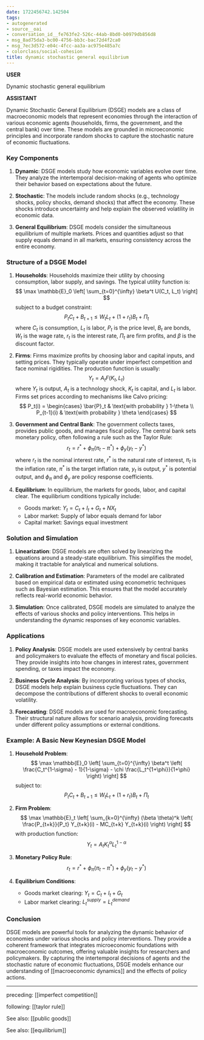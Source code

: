 ```yaml
---
date: 1722456742.142504
tags:
- autogenerated
- source__oai
- conversation_id__fe763fe2-526c-44ab-8bd0-b0979db856d8
- msg_8ad75da3-bc00-4756-bb3c-bac72d4f2ca0
- msg_7ec3d572-e04c-4fcc-aa3a-ac975e485a7c
- colorclass/social-cohesion
title: dynamic stochastic general equilibrium
---
```


**USER**

Dynamic stochastic general equilibrium


**ASSISTANT**

Dynamic Stochastic General Equilibrium (DSGE) models are a class of macroeconomic models that represent economies through the interaction of various economic agents (households, firms, the government, and the central bank) over time. These models are grounded in microeconomic principles and incorporate random shocks to capture the stochastic nature of economic fluctuations.

### Key Components

1. **Dynamic**:
   DSGE models study how economic variables evolve over time. They analyze the intertemporal decision-making of agents who optimize their behavior based on expectations about the future.

2. **Stochastic**:
   The models include random shocks (e.g., technology shocks, policy shocks, demand shocks) that affect the economy. These shocks introduce uncertainty and help explain the observed volatility in economic data.

3. **General Equilibrium**:
   DSGE models consider the simultaneous equilibrium of multiple markets. Prices and quantities adjust so that supply equals demand in all markets, ensuring consistency across the entire economy.

### Structure of a DSGE Model

1. **Households**:
   Households maximize their utility by choosing consumption, labor supply, and savings. The typical utility function is:
   $$
   \max \mathbb{E}_0 \left[ \sum_{t=0}^{\infty} \beta^t U(C_t, L_t) \right]
   $$
   subject to a budget constraint:
   $$
   P_t C_t + B_{t+1} \leq W_t L_t + (1 + r_t) B_t + \Pi_t
   $$
   where $C_t$ is consumption, $L_t$ is labor, $P_t$ is the price level, $B_t$ are bonds, $W_t$ is the wage rate, $r_t$ is the interest rate, $\Pi_t$ are firm profits, and $\beta$ is the discount factor.

2. **Firms**:
   Firms maximize profits by choosing labor and capital inputs, and setting prices. They typically operate under imperfect competition and face nominal rigidities. The production function is usually:
   $$
   Y_t = A_t F(K_t, L_t)
   $$
   where $Y_t$ is output, $A_t$ is a technology shock, $K_t$ is capital, and $L_t$ is labor. Firms set prices according to mechanisms like Calvo pricing:
   $$
   P_t(i) = \begin{cases}
   \bar{P}_t & \text{with probability } 1-\theta \\
   P_{t-1}(i) & \text{with probability } \theta
   \end{cases}
   $$

3. **Government and Central Bank**:
   The government collects taxes, provides public goods, and manages fiscal policy. The central bank sets monetary policy, often following a rule such as the Taylor Rule:
   $$
   r_t = r^* + \phi_\pi (\pi_t - \pi^*) + \phi_y (y_t - y^*)
   $$
   where $r_t$ is the nominal interest rate, $r^*$ is the natural rate of interest, $\pi_t$ is the inflation rate, $\pi^*$ is the target inflation rate, $y_t$ is output, $y^*$ is potential output, and $\phi_\pi$ and $\phi_y$ are policy response coefficients.

4. **Equilibrium**:
   In equilibrium, the markets for goods, labor, and capital clear. The equilibrium conditions typically include:
   - Goods market: $Y_t = C_t + I_t + G_t + NX_t$
   - Labor market: Supply of labor equals demand for labor
   - Capital market: Savings equal investment

### Solution and Simulation

1. **Linearization**:
   DSGE models are often solved by linearizing the equations around a steady-state equilibrium. This simplifies the model, making it tractable for analytical and numerical solutions.

2. **Calibration and Estimation**:
   Parameters of the model are calibrated based on empirical data or estimated using econometric techniques such as Bayesian estimation. This ensures that the model accurately reflects real-world economic behavior.

3. **Simulation**:
   Once calibrated, DSGE models are simulated to analyze the effects of various shocks and policy interventions. This helps in understanding the dynamic responses of key economic variables.

### Applications

1. **Policy Analysis**:
   DSGE models are used extensively by central banks and policymakers to evaluate the effects of monetary and fiscal policies. They provide insights into how changes in interest rates, government spending, or taxes impact the economy.

2. **Business Cycle Analysis**:
   By incorporating various types of shocks, DSGE models help explain business cycle fluctuations. They can decompose the contributions of different shocks to overall economic volatility.

3. **Forecasting**:
   DSGE models are used for macroeconomic forecasting. Their structural nature allows for scenario analysis, providing forecasts under different policy assumptions or external conditions.

### Example: A Basic New Keynesian DSGE Model

1. **Household Problem**:
   $$
   \max \mathbb{E}_0 \left[ \sum_{t=0}^{\infty} \beta^t \left( \frac{C_t^{1-\sigma} - 1}{1-\sigma} - \chi \frac{L_t^{1+\phi}}{1+\phi} \right) \right]
   $$
   subject to:
   $$
   P_t C_t + B_{t+1} \leq W_t L_t + (1 + r_t) B_t + \Pi_t
   $$

2. **Firm Problem**:
   $$
   \max \mathbb{E}_t \left[ \sum_{k=0}^{\infty} (\beta \theta)^k \left( \frac{P_{t+k}}{P_t} Y_{t+k}(i) - MC_{t+k} Y_{t+k}(i) \right) \right]
   $$
   with production function:
   $$
   Y_t = A_t K_t^{\alpha} L_t^{1-\alpha}
   $$

3. **Monetary Policy Rule**:
   $$
   r_t = r^* + \phi_\pi (\pi_t - \pi^*) + \phi_y (y_t - y^*)
   $$

4. **Equilibrium Conditions**:
   - Goods market clearing: $Y_t = C_t + I_t + G_t$
   - Labor market clearing: $L_t^{supply} = L_t^{demand}$

### Conclusion

DSGE models are powerful tools for analyzing the dynamic behavior of economies under various shocks and policy interventions. They provide a coherent framework that integrates microeconomic foundations with macroeconomic outcomes, offering valuable insights for researchers and policymakers. By capturing the intertemporal decisions of agents and the stochastic nature of economic fluctuations, DSGE models enhance our understanding of [[macroeconomic dynamics]] and the effects of policy actions.


---

preceding: [[imperfect competition]]  


following: [[taylor rule]]

See also: [[public goods]]


See also: [[equilibrium]]